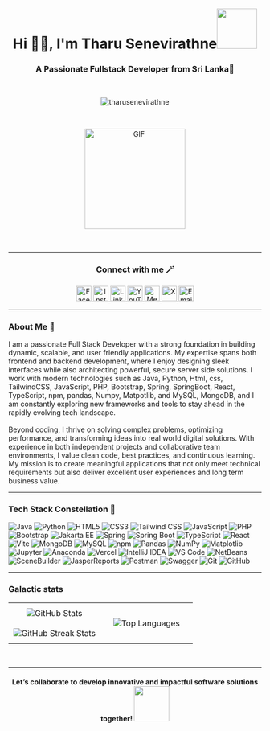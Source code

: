 
<h1 align="center">Hi ✌🏻, I'm Tharu Senevirathne<img src="https://media.giphy.com/media/qjqUcgIyRjsl2/giphy.gif" width="80" /></h1>
<h3 align="center">A Passionate Fullstack Developer from Sri Lanka📍 </h3><br>

<p align="center"> <img src="https://komarev.com/ghpvc/?username=tharusenevirathne&label=Profile%20views&color=0e75b6&style=flat" alt="tharusenevirathne" /> </p><br>

<p align ="center"><img align="center" height="200rem" alt="GIF" src="https://media4.giphy.com/media/RbDKaczqWovIugyJmW/200w.webp?cid=ecf05e47yrznhyd4w1cnwbe3hlilpmls3c0mrsymhdzmzp5z&rid=200w.webp" /></p><br><hr>

<div align="center"> <h3> Connect with me 🪄 </h3>
  <p align="center">
    
  <a href="https://www.facebook.com/share/19fgkXMkgE/?mibextid=wwXIfr">
    <img src="https://img.shields.io/badge/-Facebook-1877F2?style=flat&logo=facebook&logoColor=white" alt="Facebook" height="30"/>
  </a>
  <a href="https://www.instagram.com/_tharu_senevirathne_?igsh=cHZzYTFxdmR6eGF0&utm_source=qr">
    <img src="https://img.shields.io/badge/-Instagram-E4405F?style=flat&logo=instagram&logoColor=white" alt="Instagram" height="30"/>
  </a>
  <a href="https://www.linkedin.com/in/tharu-senevirathna-8933b8343?utm_source=share&utm_campaign=share_via&utm_content=profile&utm_medium=ios_app">
    <img src="https://img.shields.io/badge/-LinkedIn-0077B5?style=flat&logo=linkedin&logoColor=white" 
       alt="LinkedIn" height="30"/>
  </a>
  <a href="https://youtube.com/@tharu_senavirathne?si=u0o35sqGijc4_t88" target="_blank" rel="noopener noreferrer">
  <img src="https://img.shields.io/badge/-YouTube-FF0000?style=flat&logo=youtube&logoColor=white" 
       alt="YouTube" height="30"/>
</a>
  <a href="https://medium.com/@tharusanduni33">
    <img src="https://img.shields.io/badge/-Medium-12100E?style=flat&logo=medium&logoColor=white" alt="Medium" height="30"/>
  <!-- Simple, accessible X (Twitter) badge/link -->
<a href="https://x.com/tharu_sanduni_?s=21" target="_blank"> 
  <img
    src="https://img.shields.io/badge/-X?style=flat&logo=x&logoColor=white"
    alt="X"
     height="30"
    />
</a>

  <a href="mailto:tharusanduni33@gmail.com">
    <img src="https://img.shields.io/badge/-Gmail-D14836?style=flat&logo=gmail&logoColor=white" alt="Email" height="30"/>
  </a>
</p>
</div>
<hr>

<h3>About Me 🧠 </h3>

<p>I am a passionate Full Stack Developer with a strong foundation in building dynamic, scalable, and user friendly applications. My expertise spans both frontend and backend development, where I enjoy designing sleek interfaces while also architecting powerful, secure server side solutions. I work with modern technologies such as Java, Python, Html, css, TailwindCSS, JavaScript, PHP, Bootstrap, Spring, SpringBoot, React, TypeScript, npm, pandas, Numpy, Matpotlib, and MySQL, MongoDB, and I am constantly exploring new frameworks and tools to stay ahead in the rapidly evolving tech landscape. <br> <br>
               Beyond coding, I thrive on solving complex problems, optimizing performance, and transforming ideas into real world digital solutions. With experience in both independent projects and collaborative team environments, I value clean code, best practices, and continuous learning. My mission is to create meaningful applications that not only meet technical requirements but also deliver excellent user experiences and long term business value.</p> <hr>


<h3>Tech Stack Constellation 🤍</h3>

![Java](https://img.shields.io/badge/-Java-000000?style=flat&logo=openjdk)
![Python](https://img.shields.io/badge/-Python-000000?style=flat&logo=python)
![HTML5](https://img.shields.io/badge/-HTML5-000000?style=flat&logo=html5)
![CSS3](https://img.shields.io/badge/-CSS3-000000?style=flat&logo=css3)
![Tailwind CSS](https://img.shields.io/badge/-TailwindCSS-000000?style=flat&logo=tailwind-css)
![JavaScript](https://img.shields.io/badge/-JavaScript-000000?style=flat&logo=javascript)
![PHP](https://img.shields.io/badge/-PHP-000000?style=flat&logo=php)
![Bootstrap](https://img.shields.io/badge/-Bootstrap-000000?style=flat&logo=bootstrap)
![Jakarta EE](https://img.shields.io/badge/-JakartaEE-000000?style=flat&logo=jakartaee)
![Spring](https://img.shields.io/badge/-Spring-000000?style=flat&logo=spring)
![Spring Boot](https://img.shields.io/badge/-SpringBoot-000000?style=flat&logo=springboot)
![TypeScript](https://img.shields.io/badge/-TypeScript-000000?style=flat&logo=typescript)
![React](https://img.shields.io/badge/-React-000000?style=flat&logo=react)
![Vite](https://img.shields.io/badge/-Vite-000000?style=flat&logo=vite)
![MongoDB](https://img.shields.io/badge/-MongoDB-000000?style=flat&logo=mongodb)
![MySQL](https://img.shields.io/badge/-MySQL-000000?style=flat&logo=mysql)
![npm](https://img.shields.io/badge/-npm-000000?style=flat&logo=npm)
![Pandas](https://img.shields.io/badge/-Pandas-000000?style=flat&logo=pandas)
![NumPy](https://img.shields.io/badge/-NumPy-000000?style=flat&logo=numpy)
![Matplotlib](https://img.shields.io/badge/-Matplotlib-000000?style=flat&logo=python)
![Jupyter](https://img.shields.io/badge/-Jupyter-000000?style=flat&logo=jupyter)
![Anaconda](https://img.shields.io/badge/-Anaconda-000000?style=flat&logo=anaconda)
![Vercel](https://img.shields.io/badge/-Vercel-000000?style=flat&logo=vercel)
![IntelliJ IDEA](https://img.shields.io/badge/-IntelliJIDEA-000000?style=flat&logo=intellijidea)
![VS Code](https://img.shields.io/badge/-VSCode-000000?style=flat&logo=visualstudiocode)
![NetBeans](https://img.shields.io/badge/-NetBeans-000000?style=flat&logo=netbeans)
![SceneBuilder](https://img.shields.io/badge/-SceneBuilder-000000?style=flat&logo=java)
![JasperReports](https://img.shields.io/badge/-JasperReports-000000?style=flat&logo=jasperreports)
![Postman](https://img.shields.io/badge/-Postman-000000?style=flat&logo=postman)
![Swagger](https://img.shields.io/badge/-Swagger-000000?style=flat&logo=swagger)
![Git](https://img.shields.io/badge/-Git-000000?style=flat&logo=git)
![GitHub](https://img.shields.io/badge/-GitHub-000000?style=flat&logo=github)

<hr>

<h3>Galactic stats</h3>

<p align="center">
  <!-- Stats section -->
  <table align="center" style="border-collapse: collapse;">
    <tr>
      <!-- GitHub Stats -->
      <td width="50%" align="center" style="padding: 10px;">
        <img 
          align="center" 
          src="https://github-readme-stats.vercel.app/api?username=tharusenevirathne&theme=dark&show_icons=true&count_private=true&hide_border=true&bg_color=000000&icon_color=ffffff&text_color=ffffff" 
          alt="GitHub Stats"/>
        <br><br>
        <img 
          align="center" 
          src="https://github-readme-streak-stats.herokuapp.com/?user=tharusenevirathne&theme=dark&hide_border=true&background=000000&stroke=ffffff&ring=ffffff&fire=ff4500&currStreakLabel=ffffff" 
          alt="GitHub Streak Stats"/>
      </td>
      <!-- Top Languages -->
      <td width="50%" align="center" style="padding: 10px;">
        <img 
          align="center" 
          src="https://github-readme-stats.vercel.app/api/top-langs/?username=tharusenevirathne&theme=dark&hide_border=true&bg_color=000000&text_color=ffffff&layout=compact&langs_count=10" 
          alt="Top Languages"/>
      </td>
    </tr>
  </table>
</p><br>

<hr>
<h4 text="bold" align="center">Let’s collaborate to develop innovative and impactful software solutions together! <img src="https://c.tenor.com/SOVMSXmWB1kAAAAi/tony-star-jumping.gif" width="70"></h4>

<br><br>
